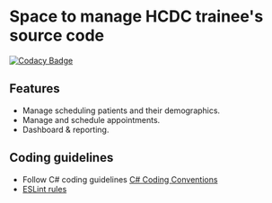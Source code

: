 # Space to manage HCDC trainee's source code

[![Codacy Badge](https://app.codacy.com/project/badge/Grade/e03d36680c9a4ee1a726747c01d309ae)](https://www.codacy.com/gh/minhphien/kmshcdc-patient-checking/dashboard?utm_source=github.com&amp;utm_medium=referral&amp;utm_content=minhphien/kmshcdc-patient-checking&amp;utm_campaign=Badge_Grade)
## Features

- Manage scheduling patients and their demographics.
- Manage and schedule appointments.
- Dashboard & reporting.

## Coding guidelines

- Follow C# coding guidelines [C# Coding Conventions](https://docs.microsoft.com/en-us/dotnet/csharp/fundamentals/coding-style/coding-conventions)
- [ESLint rules](https://eslint.org/docs/rules/)
